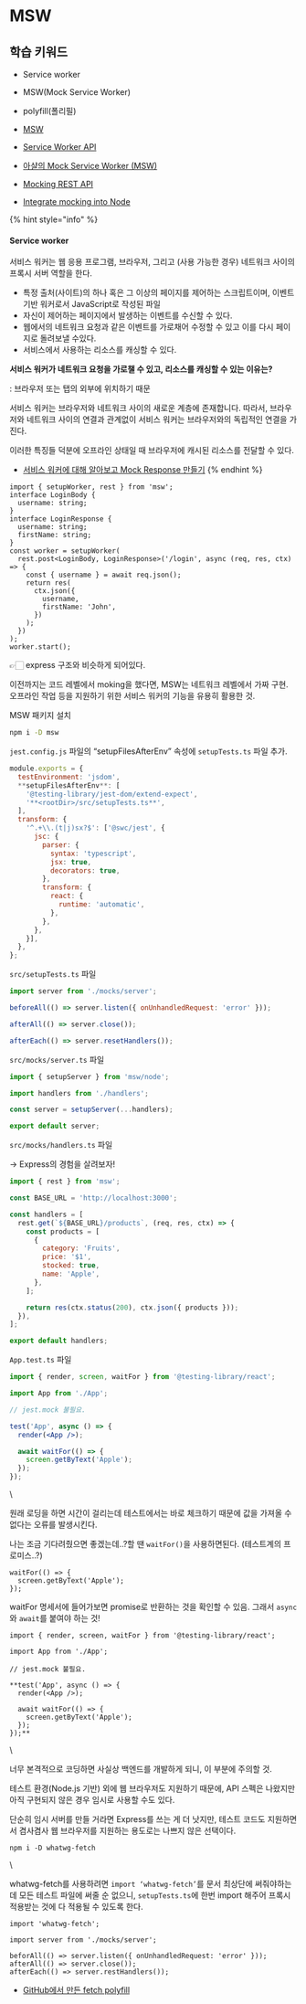 # MSW

## 학습 키워드

* Service worker
* MSW(Mock Service Worker)
* polyfill(폴리필)



* [MSW](https://mswjs.io/)
* [Service Worker API](https://developer.mozilla.org/ko/docs/Web/API/Service\_Worker\_API)
* [아샬의 Mock Service Worker (MSW)](https://github.com/ahastudio/til/blob/main/mock-api/msw.md)
* [Mocking REST API](https://mswjs.io/docs/getting-started/mocks/rest-api)
* [Integrate mocking into Node](https://mswjs.io/docs/getting-started/integrate/node)

{% hint style="info" %}
#### Service worker

서비스 워커는 웹 응용 프로그램, 브라우저, 그리고 (사용 가능한 경우) 네트워크 사이의 프록시 서버 역할을 한다.

* 특정 출처(사이트)의 하나 혹은 그 이상의 페이지를 제어하는 스크립트이며, 이벤트 기반 워커로서 JavaScript로 작성된 파일
* 자신이 제어하는 페이지에서 발생하는 이벤트를 수신할 수 있다.
* 웹에서의 네트워크 요청과 같은 이벤트를 가로채어 수정할 수 있고 이를 다시 페이지로 돌려보낼 수있다.
* 서비스에서 사용하는 리소스를 캐싱할 수 있다.

**서비스 워커가 네트워크 요청을 가로챌 수 있고, 리소스를 캐싱할 수 있는 이유는?**

: 브라우저 또는 탭의 외부에 위치하기 때문

서비스 워커는 브라우저와 네트워크 사이의 새로운 계층에 존재합니다. 따라서, 브라우저와 네트워크 사이의 연결과 관계없이 서비스 워커는 브라우저와의 독립적인 연결을 가진다.

이러한 특징들 덕분에 오프라인 상태일 때 브라우저에 캐시된 리소스를 전달할 수 있다.

* [서비스 워커에 대해 알아보고 Mock Response 만들기](https://fe-developers.kakaoent.com/2022/221208-service-worker/)
{% endhint %}

```tsx
import { setupWorker, rest } from 'msw';
interface LoginBody {
  username: string;
}
interface LoginResponse {
  username: string;
  firstName: string;
}
const worker = setupWorker(
  rest.post<LoginBody, LoginResponse>('/login', async (req, res, ctx) => {
    const { username } = await req.json();
    return res(
      ctx.json({
        username,
        firstName: 'John',
      })
    );
  })
);
worker.start();
```

👉🏻 express 구조와 비슷하게 되어있다.

이전까지는 코드 레벨에서 moking을 했다면, MSW는 네트워크 레벨에서 가짜 구현. 오프라인 작업 등을 지원하기 위한 서비스 워커의 기능을 유용히 활용한 것.

MSW 패키지 설치

```bash
npm i -D msw
```

`jest.config.js` 파일의 “setupFilesAfterEnv” 속성에 `setupTests.ts` 파일 추가.

```jsx
module.exports = {
  testEnvironment: 'jsdom',
  **setupFilesAfterEnv**: [
    '@testing-library/jest-dom/extend-expect',
    '**<rootDir>/src/setupTests.ts**',
  ],
  transform: {
    '^.+\\.(t|j)sx?$': ['@swc/jest', {
      jsc: {
        parser: {
          syntax: 'typescript',
          jsx: true,
          decorators: true,
        },
        transform: {
          react: {
            runtime: 'automatic',
          },
        },
      },
    }],
  },
};
```

`src/setupTests.ts` 파일

```jsx
import server from './mocks/server';

beforeAll(() => server.listen({ onUnhandledRequest: 'error' }));

afterAll(() => server.close());

afterEach(() => server.resetHandlers());
```

`src/mocks/server.ts` 파일

```jsx
import { setupServer } from 'msw/node';

import handlers from './handlers';

const server = setupServer(...handlers);

export default server;
```

`src/mocks/handlers.ts` 파일

→ Express의 경험을 살려보자!

```jsx
import { rest } from 'msw';

const BASE_URL = 'http://localhost:3000';

const handlers = [
  rest.get(`${BASE_URL}/products`, (req, res, ctx) => {
    const products = [
      {
        category: 'Fruits',
        price: '$1',
        stocked: true,
        name: 'Apple',
      },
    ];

    return res(ctx.status(200), ctx.json({ products }));
  }),
];

export default handlers;
```

`App.test.ts` 파일

```jsx
import { render, screen, waitFor } from '@testing-library/react';

import App from './App';

// jest.mock 불필요.

test('App', async () => {
  render(<App />);

  await waitFor(() => {
    screen.getByText('Apple');
  });
});
```

\


원래 로딩을 하면 시간이 걸리는데 테스트에서는 바로 체크하기 때문에 값을 가져올 수 없다는 오류를 발생시킨다.

나는 조금 기다려줬으면 좋겠는데..?할 땐 `waitFor()`을 사용하면된다. (테스트계의 프로미스..?)

```tsx
waitFor(() => {
  screen.getByText('Apple');
});
```

waitFor 명세서에 들어가보면 promise로 반환하는 것을 확인할 수 있음. 그래서 `async`와 `await`를 붙여야 하는 것!

```tsx
import { render, screen, waitFor } from '@testing-library/react';

import App from './App';

// jest.mock 불필요.

**test('App', async () => {
  render(<App />);

  await waitFor(() => {
    screen.getByText('Apple');
  });
});**
```

\


너무 본격적으로 코딩하면 사실상 백엔드를 개발하게 되니, 이 부분에 주의할 것.

테스트 환경(Node.js 기반) 외에 웹 브라우저도 지원하기 때문에, API 스펙은 나왔지만 아직 구현되지 않은 경우 임시로 사용할 수도 있다.

단순히 임시 서버를 만들 거라면 Express를 쓰는 게 더 낫지만, 테스트 코드도 지원하면서 겸사겸사 웹 브라우저를 지원하는 용도로는 나쁘지 않은 선택이다.

```tsx
npm i -D whatwg-fetch
```

\


whatwg-fetch를 사용하려면 `import ‘whatwg-fetch’`를 문서 최상단에 써줘야하는데 모든 테스트 파일에 써줄 순 없으니, `setupTests.ts`에 한번 import 해주어 프록시 적용받는 것에 다 적용될 수 있도록 한다.

```tsx
import 'whatwg-fetch';

import server from './mocks/server';

beforAll(() => server.listen({ onUnhandledRequest: 'error' }));
afterAll(() => server.close());
afterEach(() => server.restHandlers());
```

* [GitHub에서 만든 fetch polyfill](https://github.com/github/fetch)
